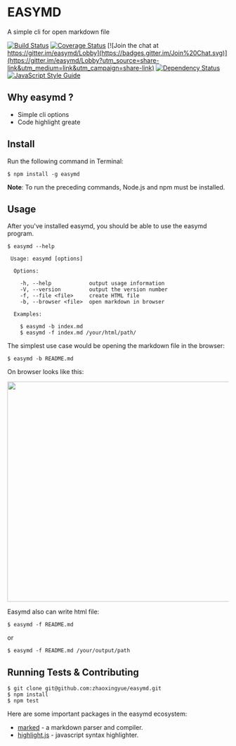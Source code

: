 # EASYMD

A simple cli for open markdown file  

[![Build Status](https://travis-ci.org/zhaoxingyue/easymd.svg?branch=master)](https://travis-ci.org/zhaoxingyue/easymd)
[![Coverage Status](https://coveralls.io/repos/github/zhaoxingyue/easymd/badge.svg?branch=master)](https://coveralls.io/github/zhaoxingyue/easymd?branch=master)
[![Join the chat at https://gitter.im/easymd/Lobby](https://badges.gitter.im/Join%20Chat.svg)](https://gitter.im/easymd/Lobby?utm_source=share-link&utm_medium=link&utm_campaign=share-link)
[![Dependency Status](https://dependencyci.com/github/zhaoxingyue/easymd/badge)](https://dependencyci.com/github/zhaoxingyue/easymd)
[![JavaScript Style Guide](https://img.shields.io/badge/code_style-standard-brightgreen.svg)](https://standardjs.com)  

## Why easymd ?

- Simple cli options
- Code highlight greate

## Install

Run the following command in Terminal:

```
$ npm install -g easymd
```
**Note**: To run the preceding commands, Node.js and npm must be installed.

## Usage

After you've installed easymd, you should be able to use the easymd program.

```
$ easymd --help

 Usage: easymd [options]

  Options:

    -h, --help            output usage information
    -V, --version         output the version number
    -f, --file <file>     create HTML file
    -b, --browser <file>  open markdown in browser

  Examples:

    $ easymd -b index.md
    $ easymd -f index.md /your/html/path/ 

```
The simplest use case would be opening the markdown file in the browser:

```
$ easymd -b README.md
```
On browser looks like this:

<img src="http://qiniu.mengxiaoban.cn/customerFiles/20170412180606_admin_browser.png" style="width: 600px;height: 500px">

Easymd also can write html file:

```
$ easymd -f README.md
```
or 
```
$ easymd -f README.md /your/output/path 
```

## Running Tests & Contributing

```
$ git clone git@github.com:zhaoxingyue/easymd.git
$ npm install
$ npm test
```

Here are some important packages in the easymd ecosystem:

- [marked](https://github.com/chjj/marked) - a markdown parser and compiler.
- [highlight.js](https://github.com/isagalaev/highlight.js) - javascript syntax highlighter.
